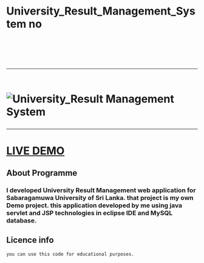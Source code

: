 <h1>University_Result_Management_System no <h1>
<br>
<hr>
<br>

<img src="https://user-images.githubusercontent.com/75051796/119324438-73958c00-bc9d-11eb-9e8d-41ee9f44dd1f.jpg" alt="University_Result Management System">
  
  <br>
  
  <hr>
  
  
  <h1 style="color:red"><a href="https://youtu.be/WtnFZdlSqwY">LIVE DEMO</a></h1>
  
  <h2>About Programme</h2>

<h3>I developed University Result Management web application for Sabaragamuwa University of Sri Lanka. that project is my own Demo project. this application developed by me using java servlet and JSP technologies in eclipse IDE and MySQL database.</h3>
  
  
  
  <h2>Licence info</h2>
    
    
    you can use this code for educational purposes.
    
    
    
